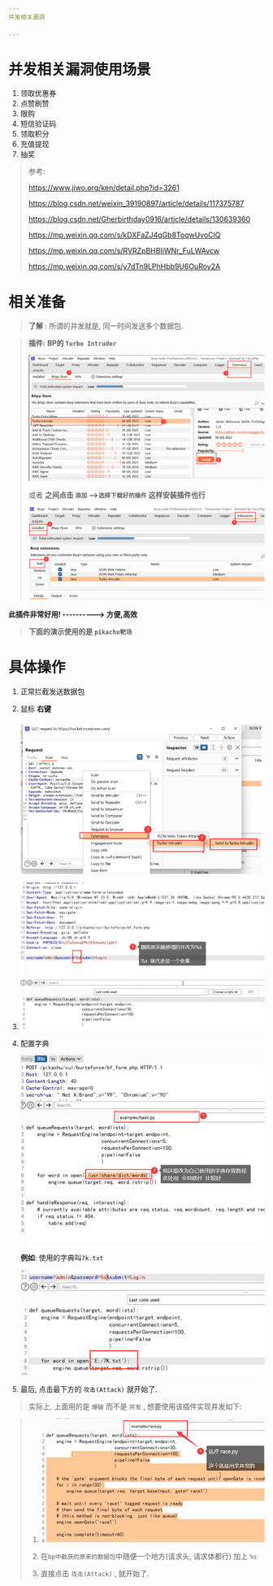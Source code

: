 ```yaml
---
并发相关漏洞

---
```


# 并发相关漏洞使用场景

1. 领取优惠券
2. 点赞刷赞
3. 限购
4. 短信验证码
5. 领取积分
6. 充值提现
7. 抽奖

> 参考:
>
> https://www.jiwo.org/ken/detail.php?id=3261
>
> https://blog.csdn.net/weixin_39190897/article/details/117375787
>
> https://blog.csdn.net/Gherbirthday0916/article/details/130639360
>
> https://mp.weixin.qq.com/s/kDXFaZJ4qGb8ToqwUvoClQ
>
> https://mp.weixin.qq.com/s/RVRZpBHBIiWNr_FuLWAvcw
>
> https://mp.weixin.qq.com/s/y7dTn9LPhHbb9U6OuRoy2A



# 相关准备

> **了解** : 所谓的并发就是, 同一时间发送多个数据包.

> **插件:**  **BP的 `Turbo Intruder`**
>
> ![image-20230708113456227](https://raw.githubusercontent.com/QDGSCLOUD/BJYH_picture/main/img/image-20230708113456227.png)
>
> 或者 **之间点击 `添加` -->`选择下载好的插件` 这样安装插件也行**
>
> ![image-20230708115400395](https://raw.githubusercontent.com/QDGSCLOUD/BJYH_picture/main/img/image-20230708115400395.png)

**此插件非常好用! ----------> 方便,高效**



> **下面的演示使用的是 `pikachu靶场`**

# 具体操作

1. 正常拦截发送数据包

2. 鼠标 **右键**

   ![image-20230708135936578](https://raw.githubusercontent.com/QDGSCLOUD/BJYH_picture/main/img/image-20230708135936578.png)

3. ![image-20230708140141540](https://raw.githubusercontent.com/QDGSCLOUD/BJYH_picture/main/img/image-20230708140141540.png)



4. 配置字典

   ![image-20230708140340610](https://raw.githubusercontent.com/QDGSCLOUD/BJYH_picture/main/img/image-20230708140340610.png)

   

   **例如**: 使用的字典叫`7k.txt`

   ![image-20230708140531589](https://raw.githubusercontent.com/QDGSCLOUD/BJYH_picture/main/img/image-20230708140531589.png)

5. 最后, 点击最下方的 `攻击(Attack)` 就开始了.



> 实际上, 上面用的是 `爆破` 而不是 `并发` , 想要使用该插件实现并发如下:

> 1. ![image-20230708141220577](https://raw.githubusercontent.com/QDGSCLOUD/BJYH_picture/main/img/image-20230708141220577.png)
>
>    
>
> 2. 在`bp中截获的原来的数据包`中随便一个地方(请求头, 请求体都行) 加上 `%s` 
>
> 3. 直接点击 `攻击(Attack)` , 就开始了.





